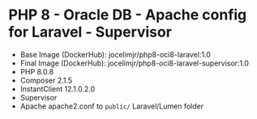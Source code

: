 # PHP 8 - Oracle DB - Apache config for Laravel - Supervisor

- Base Image (DockerHub): jocelimjr/php8-oci8-laravel:1.0
- Final Image (DockerHub): jocelimjr/php8-oci8-laravel-supervisor:1.0
- PHP 8.0.8
- Composer 2.1.5
- InstantClient 12.1.0.2.0
- Supervisor
- Apache apache2.conf to `public/` Laravel/Lumen folder
